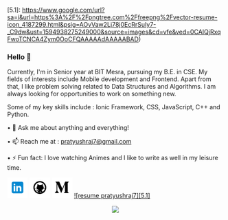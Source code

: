 
[1.1]: https://github.com/pratyushraj7/pratyushraj7/blob/master/assets/icons/icons8-linkedin-48.png (linkedin icon with padding)
[2.1]: https://github.com/pratyushraj7/pratyushraj7/blob/master/assets/icons/icons8-github-48.png (github icon with padding)
[3.1]: https://github.com/pratyushraj7/pratyushraj7/blob/master/assets/icons/icons8-twitter-48.png (twitter icon with padding)
[4.1]: https://github.com/pratyushraj7/pratyushraj7/blob/master/assets/icons/icons8-medium-new-48.png (medium icon with padding)
[5.1]: https://www.google.com/url?sa=i&url=https%3A%2F%2Fpngtree.com%2Ffreepng%2Fvector-resume-icon_4187299.html&psig=AOvVaw2Lj78j0EcRrSuIy7-_C9dw&ust=1594938275249000&source=images&cd=vfe&ved=0CAIQjRxqFwoTCNCA4Zym0OoCFQAAAAAdAAAAABAD)

<!-- links to my social media accounts -->

[1]: https://www.linkedin.com/in/pratyush-raj-65b9b6164/
[2]: https://www.github.com/pratyushraj7
[4]: http://www.medium.com/@pratyushraj7
[5]: https://drive.google.com/file/d/1ex_QzjxeX35d26YnnMwNHEEFNeeLfPiQ/view?usp=sharing


### Hello 👋

Currently, I'm in Senior year at BIT Mesra, pursuing my B.E. in CSE. My fields of interests include Mobile development and Frontend. Apart from that, I like problem solving related to Data Structures and Algorithms. I am always looking for opportunities to work on something new.

Some of my key skills include : Ionic Framework, CSS, JavaScript, C++ and Python. 

• 💬 Ask me about anything and everything!

• 📫 Reach me at : pratyushraj7@gmail.com

• ⚡ Fun fact: I love watching Animes and I like to write as well in my leisure time.


[![linkedin pratyushraj7][1.1]][1]
[![github pratyushraj7][2.1]][2]
[![medium pratyushraj7][4.1]][4]
[![resume pratyushraj7][5.1]][5]


<p align='center'>
<img align='center' src="https://visitor-badge.glitch.me/badge?page_id=pratyushraj7.visitor-badge">
 <p/>
